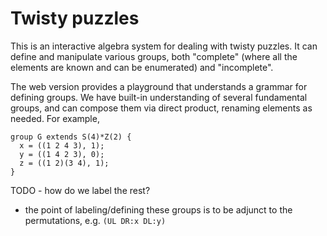 # Twisty puzzles

This is an interactive algebra system for dealing with twisty puzzles.
It can define and manipulate various groups, both "complete" (where
all the elements are known and can be enumerated) and "incomplete".

The web version provides a playground that understands a grammar for
defining groups.  We have built-in understanding of several fundamental
groups, and can compose them via direct product, renaming elements as
needed.  For example,

```
group G extends S(4)*Z(2) {
  x = ((1 2 4 3), 1);
  y = ((1 4 2 3), 0);
  z = ((1 2)(3 4), 1);
}
```

TODO - how do we label the rest?
 - the point of labeling/defining these groups is to be adjunct to
   the permutations, e.g. `(UL DR:x DL:y)`
